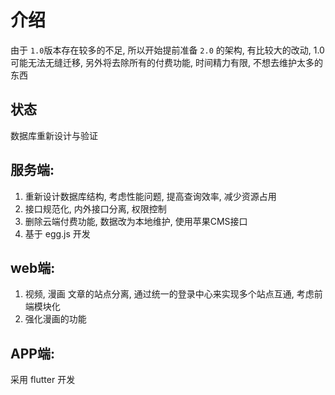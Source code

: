 # 介绍

由于 `1.0`版本存在较多的不足, 所以开始提前准备 `2.0` 的架构, 有比较大的改动, 1.0可能无法无缝迁移, 另外将去除所有的付费功能, 时间精力有限, 不想去维护太多的东西

## 状态

数据库重新设计与验证

## 服务端:

1. 重新设计数据库结构, 考虑性能问题, 提高查询效率, 减少资源占用
2. 接口规范化, 内外接口分离, 权限控制
3. 删除云端付费功能, 数据改为本地维护, 使用苹果CMS接口
4. 基于 egg.js 开发

## web端:

1. 视频, 漫画 文章的站点分离, 通过统一的登录中心来实现多个站点互通, 考虑前端模块化
2. 强化漫画的功能

## APP端:

采用 flutter 开发
